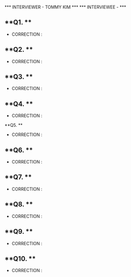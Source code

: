 *** INTERVIEWER - TOMMY KIM ***
*** INTERVIEWEE - ***

**Q1. **
- 
- CORRECTION : 


**Q2. **
- 
- CORRECTION : 


**Q3. **
- 
- CORRECTION :


**Q4. **
- 
- CORRECTION :


**Q5. **

- CORRECTION :


**Q6. **
- 
- CORRECTION :


**Q7. **
- 
- CORRECTION :


**Q8. **
- 
- CORRECTION :


**Q9. **
- 
- CORRECTION : 


**Q10. **
- 
- CORRECTION : 